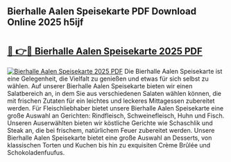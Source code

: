 ## Bierhalle Aalen Speisekarte PDF Download Online 2025 h5ijf

# <h2><a href="http://gccj3l.nevu.top/?p=Bierhalle+Aalen+Speisekarte">🔗 👉🔴 Bierhalle Aalen Speisekarte 2025 PDF</a></h2>

[![Bierhalle Aalen Speisekarte 2025 PDF](https://i.imgur.com/dBaPXMq.png)](http://gccj3l.nevu.top/?p=Bierhalle+Aalen+Speisekarte)
Die Bierhalle Aalen Speisekarte ist eine Gelegenheit, die Vielfalt zu genießen und etwas für sich selbst zu wählen. Auf unserer Bierhalle Aalen Speisekarte bieten wir einen Salatbereich an, in dem Sie aus verschiedenen Salaten wählen können, die mit frischen Zutaten für ein leichtes und leckeres Mittagessen zubereitet werden. Für Fleischliebhaber bietet unsere Bierhalle Aalen Speisekarte eine große Auswahl an Gerichten: Rindfleisch, Schweinefleisch, Huhn und Fisch. Unseren Auserwählten bieten wir köstliche Gerichte wie Schaschlik und Steak an, die bei frischem, natürlichem Feuer zubereitet werden. Unsere Bierhalle Aalen Speisekarte bietet eine große Auswahl an Desserts, von klassischen Torten und Kuchen bis hin zu exquisiten Crème Brûlée und Schokoladenfuufus.
